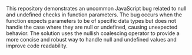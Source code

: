 This repository demonstrates an uncommon JavaScript bug related to null and undefined checks in function parameters. The bug occurs when the function expects parameters to be of specific data types but does not handle the case where they are null or undefined, causing unexpected behavior.  The solution uses the nullish coalescing operator to provide a more concise and robust way to handle null and undefined values and improve code readability. 